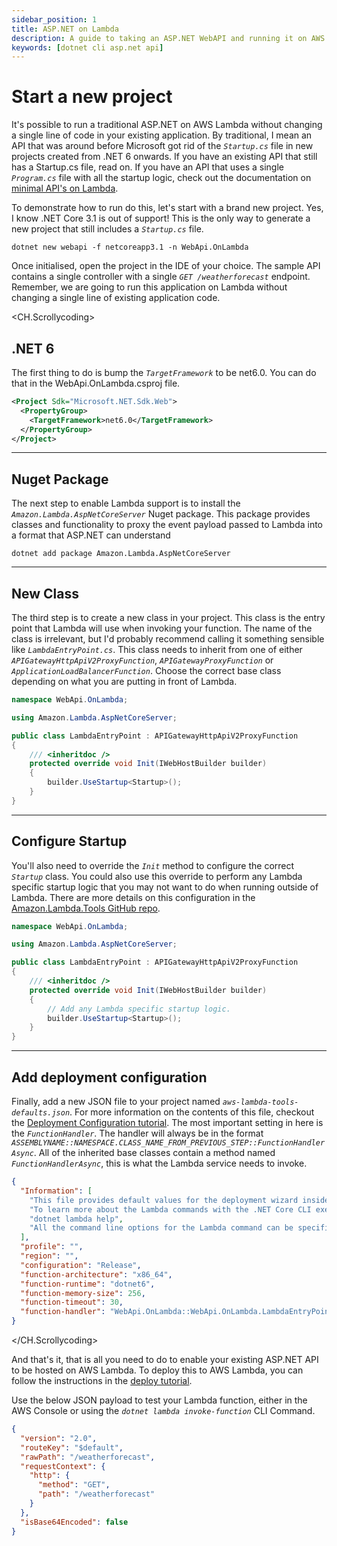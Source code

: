 ```yaml
---
sidebar_position: 1
title: ASP.NET on Lambda
description: A guide to taking an ASP.NET WebAPI and running it on AWS Lambda.
keywords: [dotnet cli asp.net api]
---
```


# Start a new project

It's possible to run a traditional ASP.NET on AWS Lambda without changing a single line of code in your existing application. By traditional, I mean an API that was around before Microsoft got rid of the _`Startup.cs`_ file in new projects created from .NET 6 onwards. If you have an existing API that still has a Startup.cs file, read on. If you have an API that uses a single _`Program.cs`_ file with all the startup logic, check out the documentation on [minimal API's on Lambda](/docs/asp-net-on-lambda/minimal-apis).

To demonstrate how to run do this, let's start with a brand new project. Yes, I know .NET Core 3.1 is out of support! This is the only way to generate a new project that still includes a _`Startup.cs`_ file.

```shellscript new-project
dotnet new webapi -f netcoreapp3.1 -n WebApi.OnLambda
```

Once initialised, open the project in the IDE of your choice. The sample API contains a single controller with a single _`GET /weatherforecast`_ endpoint. Remember, we are going to run this application on Lambda without changing a single line of existing application code.

<CH.Scrollycoding>

## .NET 6

The first thing to do is bump the _`TargetFramework`_ to be net6.0. You can do that in the WebApi.OnLambda.csproj file.

```xml project-file focus=3
<Project Sdk="Microsoft.NET.Sdk.Web">
  <PropertyGroup>
    <TargetFramework>net6.0</TargetFramework>
  </PropertyGroup>
</Project>

```

---
## Nuget Package

The next step to enable Lambda support is to install the _`Amazon.Lambda.AspNetCoreServer`_ Nuget package. This package provides classes and functionality to proxy the event payload passed to Lambda into a format that ASP.NET can understand

```shellscript nuget-install
dotnet add package Amazon.Lambda.AspNetCoreServer
```

---

## New Class

The third step is to create a new class in your project. This class is the entry point that Lambda will use when invoking your function. The name of the class is irrelevant, but I'd probably recommend calling it something sensible like _`LambdaEntryPoint.cs`_. This class needs to inherit from one of either _`APIGatewayHttpApiV2ProxyFunction`_, _`APIGatewayProxyFunction`_ or _`ApplicationLoadBalancerFunction`_. Choose the correct base class depending on what you are putting in front of Lambda.

```c# aspnet-on-lambda focus=5:5
namespace WebApi.OnLambda;

using Amazon.Lambda.AspNetCoreServer;

public class LambdaEntryPoint : APIGatewayHttpApiV2ProxyFunction
{
    /// <inheritdoc />
    protected override void Init(IWebHostBuilder builder)
    {
        builder.UseStartup<Startup>();
    }
}
```

---

## Configure Startup

You'll also need to override the _`Init`_ method to configure the correct _`Startup`_ class. You could also use this override to perform any Lambda specific startup logic that you may not want to do when running outside of Lambda. There are more details on this configuration in the [Amazon.Lambda.Tools GitHub repo](https://github.com/aws/aws-lambda-dotnet/tree/master/Libraries/src/Amazon.Lambda.AspNetCoreServer).

```c# aspnet-on-lambda focus=8:12
namespace WebApi.OnLambda;

using Amazon.Lambda.AspNetCoreServer;

public class LambdaEntryPoint : APIGatewayHttpApiV2ProxyFunction
{
    /// <inheritdoc />
    protected override void Init(IWebHostBuilder builder)
    {
        // Add any Lambda specific startup logic.
        builder.UseStartup<Startup>();
    }
}
```

---

## Add deployment configuration

Finally, add a new JSON file to your project named _`aws-lambda-tools-defaults.json`_. For more information on the contents of this file, checkout the [Deployment Configuration tutorial](./docs/tutorial-your-first-lambda/deployment-configuration). The most important setting in here is the _`FunctionHandler`_. The handler will always be in the format _`ASSEMBLYNAME::NAMESPACE.CLASS_NAME_FROM_PREVIOUS_STEP::FunctionHandlerAsync`_. All of the inherited base classes contain a method named _`FunctionHandlerAsync`_, this is what the Lambda service needs to invoke.

```json aws-lambda-tools-defaults.json focus=15:15
{
  "Information": [
    "This file provides default values for the deployment wizard inside Visual Studio and the AWS Lambda commands added to the .NET Core CLI.",
    "To learn more about the Lambda commands with the .NET Core CLI execute the following command at the command line in the project root directory.",
    "dotnet lambda help",
    "All the command line options for the Lambda command can be specified in this file."
  ],
  "profile": "",
  "region": "",
  "configuration": "Release",
  "function-architecture": "x86_64",
  "function-runtime": "dotnet6",
  "function-memory-size": 256,
  "function-timeout": 30,
  "function-handler": "WebApi.OnLambda::WebApi.OnLambda.LambdaEntryPoint::FunctionHandlerAsync"
}
```

</CH.Scrollycoding>

And that's it, that is all you need to do to enable your existing ASP.NET API to be hosted on AWS Lambda. To deploy this to AWS Lambda, you can follow the instructions in the [deploy tutorial](/docs/tutorial-your-first-lambda/deploy).

Use the below JSON payload to test your Lambda function, either in the AWS Console or using the _`dotnet lambda invoke-function`_ CLI Command.

```json
{
  "version": "2.0",
  "routeKey": "$default",
  "rawPath": "/weatherforecast",
  "requestContext": {
    "http": {
      "method": "GET",
      "path": "/weatherforecast"
    }
  },
  "isBase64Encoded": false
}
```